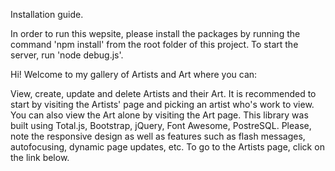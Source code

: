 Installation guide.

In order to run this wepsite, please install the packages by running the command 'npm install' from the root folder of this project.
To start the server, run 'node debug.js'.

Hi! Welcome to my gallery of Artists and Art where you can:

View, create, update and delete Artists and their Art. 
It is recommended to start by visiting the Artists' page and picking an artist who's work to view.
You can also view the Art alone by visiting the Art page.
This library was built using Total.js, Bootstrap, jQuery, Font Awesome, PostreSQL.
Please, note the responsive design as well as features such as flash messages, autofocusing, dynamic page updates, etc.
To go to the Artists page, click on the link below.